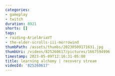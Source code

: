 ```yaml
---
categories:
- gameplay
- twitch
duration: 8921
shorts: []
tags:
- raiding-ArielAriaVT
- the-elder-scrolls-iii-morrowind
thumbPath: /assets/thumbs/20230509171631.jpg
thumbUri: /videos/825260617/pictures/1667594996
timestamp: 2023-05-09T12:16:31-05:00
title: learning alchemy | recovery stream
videoId: '825260617'
---
```


